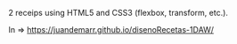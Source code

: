 2 receips using HTML5 and CSS3 (flexbox, transform, etc.).

In => https://juandemarr.github.io/disenoRecetas-1DAW/